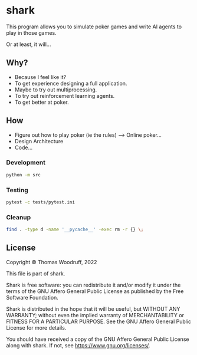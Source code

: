 # shark

This program allows you to simulate poker games and write AI agents to play in those games.

Or at least, it will...

## Why?

- Because I feel like it?
- To get experience designing a full application.
- Maybe to try out multiprocessing.
- To try out reinforcement learning agents.
- To get better at poker.

## How

- Figure out how to play poker (ie the rules) --> Online poker...
- Design Architecture
- Code...

### Development

```Bash
python -m src
```

### Testing

```Bash
pytest -c tests/pytest.ini
```

### Cleanup

```Bash
find . -type d -name '__pycache__' -exec rm -r {} \;
```

## License

Copyright © Thomas Woodruff, 2022

This file is part of shark.

Shark is free software: you can redistribute it and/or modify it under the terms of 
the GNU Affero General Public License as published by the Free Software Foundation.

Shark is distributed in the hope that it will be useful, but WITHOUT ANY WARRANTY; 
without even the implied warranty of MERCHANTABILITY or FITNESS FOR A PARTICULAR PURPOSE. 
See the GNU Affero General Public License for more details.

You should have received a copy of the GNU Affero General Public License along with shark. If 
not, see <https://www.gnu.org/licenses/>.
